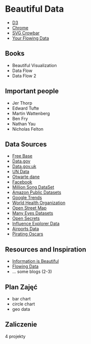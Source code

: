 Beautiful Data
======
* [D3](http://d3js.org)
* [Chrome](http://www.google.com/intl/en/chrome/browser)
* [SVG Crowbar](http://nytimes.github.io/svg-crowbar)
* [Your Flowing Data](http://your.flowingdata.com)

Books
-----
* Beautiful Visualization
* Data Flow
* Data Flow 2

Important people
-----
* Jer Thorp
* Edward Tufte
* Martin Wattenberg
* Ben Fry
* Nathan Yau
* Nicholas Felton

Data Sources
----
* [Free Base](http://www.freebase.com)
* [Data.gov](http://www.data.gov)
* [Data.gov.uk](http://data.gov.uk)
* [UN Data](http://data.un.org)
* [Otwarte dane](http://otwartedane.pl)
* [Facebook](http://www.facebook.com/help/405183566203254)
* [Million Song DataSet](http://labrosa.ee.columbia.edu/millionsong)
* [Amazon Public Datasets](http://aws.amazon.com/publicdatasets)
* [Google Trends](http://www.google.com/trends)
* [World Health Organization](http://www.who.int/research/en)
* [Open Street Map](http://www.openstreetmap.org/export)
* [Many Eyes Datasets](http://www-958.ibm.com/software/analytics/manyeyes/datasets)
* [Open Secrets](http://www.opensecrets.org/resources/create/data.php)
* [Influence Explorer Data](http://data.influenceexplorer.com/bulk)
* [Airports Data](http://ourairports.com/data)
* [Pirating Oscars](http://waxy.org/2008/02/pirating_the_20_2)

Resources and Inspiration
-----
* [Information is Beautiful](http://www.informationisbeautiful.net)
* [Flowing Data](http://flowingdata.com)
* ... some blogs (2-3)



Plan Zajęć
-----
* bar chart
* circle chart
* geo data


Zaliczenie
-----
4 projekty
